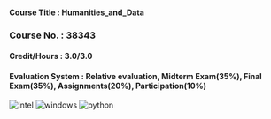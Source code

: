 #### Course Title : Humanities_and_Data
### Course No. : 38343
#### Credit/Hours : 3.0/3.0
#### Evaluation System : Relative evaluation, Midterm Exam(35%), Final Exam(35%), Assignments(20%), Participation(10%)

![intel](https://img.shields.io/badge/Intel-Core_i5_8th-0071C5?style=for-the-badge&logo=intel&logoColor=white) ![windows](https://img.shields.io/badge/Windows_11-LG_gram-0078D6?style=for-the-badge&logo=windows&logoColor=white) ![python](https://img.shields.io/badge/Python-3776AB?style=for-the-badge&logo=python&logoColor=white) 
